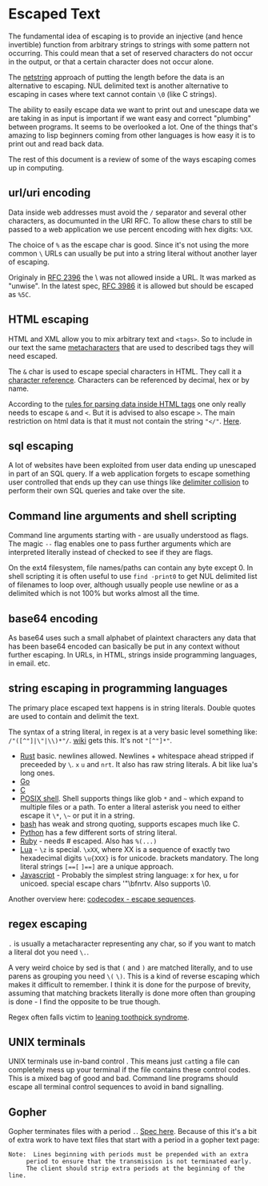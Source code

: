 # Escaped Text

The fundamental idea of escaping is to provide an injective (and hence invertible) function from arbitrary strings to strings with some pattern not occurring. This could mean that a set of reserved characters do not occur in the output, or that a certain character does not occur alone.

The [netstring](https://cr.yp.to/proto/netstrings.txt) approach of putting the length before the data is an alternative to escaping. NUL delimited text is another alternative to escaping in cases where text cannot contain `\0` (like C strings).

The ability to easily escape data we want to print out and unescape data we are taking in as input is important if we want easy and correct "plumbing" between programs. It seems to be overlooked a lot. One of the things that's amazing to lisp beginners coming from other languages is how easy it is to print out and read back data.

The rest of this document is a review of some of the ways escaping comes up in computing.


## url/uri encoding

Data inside web addresses must avoid the `/` separator and several other characters, as documunted in the URI RFC. To allow these chars to still be passed to a web application we use percent encoding with hex digits: `%XX`.

The choice of `%` as the escape char is good. Since it's not using the more common `\` URLs can usually be put into a string literal without another layer of escaping.

Originaly in [RFC 2396][rfc 2396] the \ was not allowed inside a URL. It was marked as "unwise". In the latest spec, [RFC 3986][rfc 3986] it is allowed but should be escaped as `%5C`.


## HTML escaping

HTML and XML allow you to mix arbitrary text and `<tags>`. So to include in our text the same [metacharacters][wikipedia metacharacter] that are used to described tags they will need escaped.

The `&` char is used to escape special characters in HTML. They call it a [character reference][html character references]. Characters can be referenced by decimal, hex or by name.

According to the [rules for parsing data inside HTML tags][html data parser] one only really needs to escape `&` and `<`. But it is advised to also escape `>`. The main restriction on html data is that it must not contain the string `"</"`. [Here](https://www.w3.org/TR/html5/syntax.html#restrictions-on-the-contents-of-raw-text-and-escapable-raw-text-elements).


## sql escaping

A lot of websites have been exploited from user data ending up unescaped in part of an SQL query. If a web application forgets to escape something user controlled that ends up they can use things like [delimiter collision][wikipedia delimiter collision] to perform their own SQL queries and take over the site.


## Command line arguments and shell scripting

Command line arguments starting with - are usually understood as flags. The magic `--` flag enables one to pass further arguments which are interpreted literally instead of checked to see if they are flags.

On the ext4 filesystem, file names/paths can contain any byte except 0. In shell scripting it is often useful to use `find -print0` to get NUL delimited list of filenames to loop over, although usually people use newline or as a delimited which is not 100% but works almost all the time.

## base64 encoding

As base64 uses such a small alphabet of plaintext characters any data that has been base64 encoded can basically be put in any context without further escaping. In URLs, in HTML, strings inside programming languages, in email. etc.


## string escaping in programming languages

The primary place escaped text happens is in string literals. Double quotes are used to contain and delimit the text.

The syntax of a string literal, in regex is at a very basic level something like: `/"([^"]|\"|\\)*"/`. [wiki](https://en.wikipedia.org/wiki/String_literal) gets this. It's not `"[^"]*"`.

* [Rust](https://doc.rust-lang.org/1.7.0/reference.html#string-literals) basic. newlines allowed. Newlines + whitespace ahead stripped if preceeded by `\`. `x` `u` and `nrt`. It also has raw string literals. A bit like lua's long ones.
* [Go](https://golang.org/ref/spec#String_literals)
* [C](https://en.wikipedia.org/wiki/C_syntax#Strings)
* [POSIX shell](http://pubs.opengroup.org/onlinepubs/009695399/utilities/xcu_chap02.html). Shell supports things like glob `*` and `~` which expand to multiple files or a path. To enter a literal asterisk you need to either escape it `\*`, `\~` or put it in a string.
* [bash](http://wiki.bash-hackers.org/syntax/quoting) has weak and strong quoting, supports escapes much like C.
* [Python](https://docs.python.org/dev/reference/lexical_analysis.html#string-and-bytes-literals) has a few different sorts of string literal.
* [Ruby](https://docs.ruby-lang.org/en/2.0.0/syntax/literals_rdoc.html) - needs # escaped. Also has `%(...)`
* [Lua](https://www.lua.org/manual/5.3/manual.html#3.1) - `\z` is special. `\xXX`, where XX is a sequence of exactly two hexadecimal digits `\u{XXX}` is for unicode. brackets mandatory. The long literal strings `[==[` `]==]` are a unique approach.
* [Javascript](http://www.ecma-international.org/ecma-262/9.0/index.html#sec-literals-string-literals) - Probably the simplest string language: x for hex, u for unicoed. special escape chars '"\bfnrtv. Also supports \0.

Another overview here: [codecodex - escape sequences](http://www.codecodex.com/wiki/Escape_sequences_and_escape_characters).

## regex escaping

`.` is usually a metacharacter representing any char, so if you want to match a literal dot you need `\.`.

A very weird choice by sed is that `(` and `)` are matched literally, and to use parens as grouping you need `\(` `\)`. This is a kind of reverse escaping which makes it difficult to remember. I think it is done for the purpose of brevity, assuming that matching brackets literally is done more often than grouping is done - I find the opposite to be true though.

Regex often falls victim to [leaning toothpick syndrome][wikipedia toothpick syndrome].


## UNIX terminals

UNIX terminals use in-band control . This means just `cat`ting a file can completely mess up your terminal if the file contains these control codes. This is a mixed bag of good and bad. Command line programs should escape all terminal control sequences to avoid in band signalling.


## Gopher

Gopher terminates files with a period `.`. [Spec here][gopher]. Because of this it's a bit of extra work to have text files that start with a period in a gopher text page:

```
Note:  Lines beginning with periods must be prepended with an extra
     period to ensure that the transmission is not terminated early.
     The client should strip extra periods at the beginning of the line.
```

[wikipedia metacharacter]: https://en.wikipedia.org/wiki/Metacharacter
[wikipedia percent-encoding]: https://en.wikipedia.org/wiki/Percent-encoding
[wikipedia escape-character]: https://en.wikipedia.org/wiki/Escape_character
[wikipedia toothpick syndrome]: https://en.wikipedia.org/wiki/Leaning_toothpick_syndrome
[wikipedia delimiter collision]: https://en.wikipedia.org/wiki/String_literal#Delimiter_collision
[wikipedia delimiter collision 2]: https://en.wikipedia.org/wiki/Delimiter#Delimiter_collision
[wikipedia in-band signalling]: https://en.wikipedia.org/wiki/In-band_signaling
[rfc 2396]: https://tools.ietf.org/html/rfc2396
[rfc 3986]: https://tools.ietf.org/html/rfc3986
[html character references]: https://www.w3.org/TR/html5/syntax.html#character-references
[html data parser]: https://www.w3.org/TR/html5/syntax.html#data-state
[gopher]: https://tools.ietf.org/html/rfc1436
